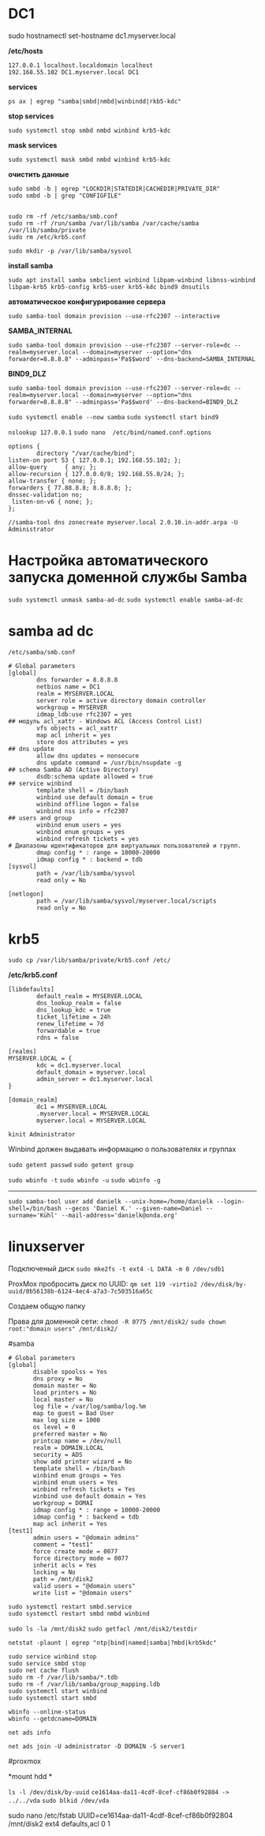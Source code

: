 # DC1
sudo hostnamectl set-hostname dc1.myserver.local

**/etc/hosts**
```
127.0.0.1 localhost.localdomain localhost
192.168.55.102 DC1.myserver.local DC1
```

**services**

`ps ax | egrep "samba|smbd|nmbd|winbindd|rkb5-kdc"`

**stop services**

`sudo systemctl stop smbd nmbd winbind krb5-kdc`

**mask services**

`sudo systemctl mask smbd nmbd winbind krb5-kdc`


**очистить данные**

```
sudo smbd -b | egrep "LOCKDIR|STATEDIR|CACHEDIR|PRIVATE_DIR"
sudo smbd -b | grep "CONFIGFILE"


sudo rm -rf /etc/samba/smb.conf
sudo rm -rf /run/samba /var/lib/samba /var/cache/samba /var/lib/samba/private
sudo rm /etc/krb5.conf
```

`sudo mkdir -p /var/lib/samba/sysvol`

**install samba**

```
sudo apt install samba smbclient winbind libpam-winbind libnss-winbind libpam-krb5 krb5-config krb5-user krb5-kdc bind9 dnsutils
```

**автоматическое конфигурирование сервера**
 
`sudo samba-tool domain provision --use-rfc2307 --interactive`

**SAMBA_INTERNAL**

`sudo samba-tool domain provision --use-rfc2307 --server-role=dc --realm=myserver.local --domain=myserver --option="dns forwarder=8.8.8.8" --adminpass='Pa$$word' --dns-backend=SAMBA_INTERNAL`

**BIND9_DLZ**

`sudo samba-tool domain provision --use-rfc2307 --server-role=dc --realm=myserver.local --domain=myserver --option="dns forwarder=8.8.8.8" --adminpass='Pa$$word' --dns-backend=BIND9_DLZ`

`sudo systemctl enable --now samba`
`sudo systemctl start bind9`


`nslookup 127.0.0.1`
`sudo nano  /etc/bind/named.conf.options  `

```
options {
        directory "/var/cache/bind";
listen-on port 53 { 127.0.0.1; 192.168.55.102; };
allow-query     { any; };
allow-recursion { 127.0.0.0/8; 192.168.55.0/24; };
allow-transfer { none; };
forwarders { 77.88.8.8; 8.8.8.8; };
dnssec-validation no;
 listen-on-v6 { none; };
};

```

`//samba-tool dns zonecreate myserver.local 2.0.10.in-addr.arpa -U Administrator`

# Настройка автоматического запуска доменной службы Samba
`sudo systemctl unmask samba-ad-dc`
`sudo systemctl enable samba-ad-dc`



# samba ad dc
`/etc/samba/smb.conf`

```
# Global parameters
[global]
        dns forwarder = 8.8.8.8
        netbios name = DC1
        realm = MYSERVER.LOCAL
        server role = active directory domain controller
        workgroup = MYSERVER
        idmap_ldb:use rfc2307 = yes
## модуль acl_xattr - Windows ACL (Access Control List)
        vfs objects = acl_xattr
        map acl inherit = yes
        store dos attributes = yes
## dns update
        allow dns updates = nonsecure
        dns update command = /usr/bin/nsupdate -g
## schema Samba AD (Active Directory)
        dsdb:schema update allowed = true
## service winbind
        template shell = /bin/bash
        winbind use default domain = true
        winbind offline logon = false
        winbind nss info = rfc2307
## users and group
        winbind enum users = yes
        winbind enum groups = yes
        winbind refresh tickets = yes
# Диапазоны идентификаторов для виртуальных пользователей и групп.
        dmap config * : range = 10000-20000
        idmap config * : backend = tdb
[sysvol]
        path = /var/lib/samba/sysvol
        read only = No

[netlogon]
        path = /var/lib/samba/sysvol/myserver.local/scripts
        read only = No
```
# krb5
`sudo cp /var/lib/samba/private/krb5.conf /etc/`

**/etc/krb5.conf**

```
[libdefaults]
        default_realm = MYSERVER.LOCAL
        dns_lookup_realm = false
        dns_lookup_kdc = true
        ticket_lifetime = 24h
        renew_lifetime = 7d
        forwardable = true
        rdns = false

[realms]
MYSERVER.LOCAL = {
        kdc = dc1.myserver.local
        default_domain = myserver.local
        admin_server = dc1.myserver.local
}

[domain_realm]
        dc1 = MYSERVER.LOCAL
        .myserver.local = MYSERVER.LOCAL
        myserver.local = MYSERVER.LOCAL

```
`kinit Administrator`



Winbind должен выдавать информацию о пользователях и группах

`sudo getent passwd`
`sudo getent group`

`sudo wbinfo -t`
`sudo wbinfo -u`
`sudo wbinfo -g`


-----------------------
```
sudo samba-tool user add danielk --unix-home=/home/danielk --login-shell=/bin/bash --gecos 'Daniel K.' --given-name=Daniel --surname='Kühl' --mail-address='danielk@onda.org'
```

# linuxserver

Подключеный диск
`sudo mke2fs -t ext4 -L DATA -m 0 /dev/sdb1`

ProxMox
пробросить диск по UUID:
`qm set 119 -virtio2 /dev/disk/by-uuid/0b56138b-6124-4ec4-a7a3-7c503516a65c`

Создаем общую папку

Права для доменной сети:
`chmod -R 0775 /mnt/disk2/`
`sudo chown root:"domain users" /mnt/disk2/`


#samba

 ```
# Global parameters
[global]
        disable spoolss = Yes
        dns proxy = No
        domain master = No
        load printers = No
        local master = No
        log file = /var/log/samba/log.%m
        map to guest = Bad User
        max log size = 1000
        os level = 0
        preferred master = No
        printcap name = /dev/null
        realm = DOMAIN.LOCAL
        security = ADS
        show add printer wizard = No
        template shell = /bin/bash
        winbind enum groups = Yes
        winbind enum users = Yes
        winbind refresh tickets = Yes
        winbind use default domain = Yes
        workgroup = DOMAI
        idmap config * : range = 10000-20000
        idmap config * : backend = tdb
        map acl inherit = Yes
[test1]
        admin users = "@domain admins"
        comment = "test1"
        force create mode = 0077
        force directory mode = 0077
        inherit acls = Yes
        locking = No
        path = /mnt/disk2
        valid users = "@domain users"
        write list = "@domain users"        
```


```
sudo systemctl restart smbd.service
sudo systemctl restart smbd nmbd winbind
```

`sudo ls -la /mnt/disk2`
`sudo getfacl /mnt/disk2/testdir`


`netstat -plaunt | egrep "ntp|bind|named|samba|?mbd|krb5kdc"`


```
sudo service winbind stop
sudo service smbd stop
sudo net cache flush
sudo rm -f /var/lib/samba/*.tdb
sudo rm -f /var/lib/samba/group_mapping.ldb
sudo systemctl start winbind
sudo systemctl start smbd
```


```
wbinfo --online-status
wbinfo --getdcname=DOMAIN

```

```
net ads info

net ads join -U administrator -D DOMAIN -S server1

```

#proxmox

*mount hdd *

`ls -l /dev/disk/by-uuid`
`ce1614aa-da11-4cdf-8cef-cf86b0f92804 -> ../../vda`
`sudo blkid /dev/vda`

sudo nano /etc/fstab
UUID=ce1614aa-da11-4cdf-8cef-cf86b0f92804       /mnt/disk2      ext4    defaults,acl 0 1











